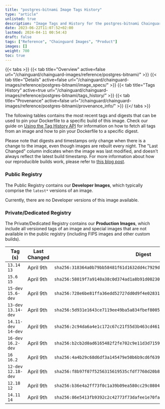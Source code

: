 ```yaml
---
title: "postgres-bitnami Image Tags History"
type: "article"
unlisted: true
description: "Image Tags and History for the postgres-bitnami Chainguard Image"
date: 2023-06-22T11:07:52+02:00
lastmod: 2024-04-11 00:54:43
draft: false
tags: ["Reference", "Chainguard Images", "Product"]
images: []
weight: 700
toc: true
---
```


{{< tabs >}}
{{< tab title="Overview" active=false url="/chainguard/chainguard-images/reference/postgres-bitnami/" >}}
{{< tab title="Details" active=false url="/chainguard/chainguard-images/reference/postgres-bitnami/image_specs/" >}}
{{< tab title="Tags History" active=true url="/chainguard/chainguard-images/reference/postgres-bitnami/tags_history/" >}}
{{< tab title="Provenance" active=false url="/chainguard/chainguard-images/reference/postgres-bitnami/provenance_info/" >}}
{{</ tabs >}}

The following tables contains the most recent tags and digests that can be used to pin your Dockerfile to a specific build of this image. Check our guide on [Using the Tag History API](/chainguard/chainguard-images/using-the-tag-history-api/) for information on how to fetch all tags from an image and how to pin your Dockerfile to a specific digest.

Please note that digests and timestamps only change when there is a change to the image, even though images are rebuilt every night. The "Last Changed" column indicates when the image was last modified, and doesn't always reflect the latest build timestamp. For more information about how our reproducible builds work, please refer to [this blog post](https://www.chainguard.dev/unchained/reproducing-chainguards-reproducible-image-builds).

### Public Registry
The Public Registry contains our **Developer Images**, which typically comprise the `latest*` versions of an image.

Currently, there are no Developer versions of this image available.

### Private/Dedicated Registry
The Private/Dedicated Registry contains our **Production Images**, which include all versioned tags of an image and special images that are not available in the public registry (including FIPS images and other custom builds).

| Tag (s)               | Last Changed | Digest                                                                    |
|-----------------------|--------------|---------------------------------------------------------------------------|
|  `13.14` `13`         | April 9th    | `sha256:318364a0b79bb58481f61d1632dd4c7929d1c2b427743f11e99b50efc972f3ea` |
|  `15.6` `15`          | April 9th    | `sha256:58019f7a9140a38c0d374ad1a8b91d002304a052ab5d4b14395d77047fd2bd27` |
|  `15-dev` `15.6-dev`  | April 9th    | `sha256:728e6be81ffa36edd52727dd0d9f4e028311e985812f357de2daad5164825a40` |
|  `13-dev` `13.14-dev` | April 9th    | `sha256:5d931e1643ce7119ee49ba5a834fbef8005516c0555e5ada56d032be4d81a6d2` |
|  `14.11-dev` `14-dev` | April 9th    | `sha256:2c94da6a4e1c172c67c21f55d3b463cd461bd115b107c04238c329a85eab2904` |
|  `16-dev` `16.2-dev`  | April 9th    | `sha256:b2cb2d0ad6165482f2fe702c9e11d3d7159b046f22a2b71a708219a19c6aa1b2` |
|  `16` `16.2`          | April 9th    | `sha256:4a4b29c68d6df3a145479e50b6b9cd6f6390b0a05d6d2affcd52d5511262439d` |
|  `12-dev` `12.18-dev` | April 9th    | `sha256:f8b97f07f5256315619535cfdf7760d20b8228a70b38021dd4e9b28c9ce43e6d` |
|  `12.18` `12`         | April 9th    | `sha256:b36e4a2ff73f0c1a39b09ea580cc29c0804c21907efad2633fe0aa4c19e45afb` |
|  `14.11` `14`         | April 9th    | `sha256:86e5413fb9392c2c42773f73dafee1e70fa2a8116dd8822147dbef99d7d0cbc1` |

